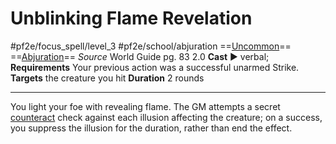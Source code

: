 # Unblinking Flame Revelation
#pf2e/focus_spell/level_3 #pf2e/school/abjuration 
==[Uncommon](rules/traits/uncommon.md)== ==[Abjuration](rules/traits/abjuration.md)==
*Source* World Guide pg. 83 2.0
**Cast** ► verbal; **Requirements** Your previous action was a successful unarmed Strike.
**Targets** the creature you hit
**Duration** 2 rounds

---
You light your foe with revealing flame. The GM attempts a secret [counteract](rules/Counteracting.md) check against each illusion affecting the creature; on a success, you suppress the illusion for the duration, rather than end the effect.